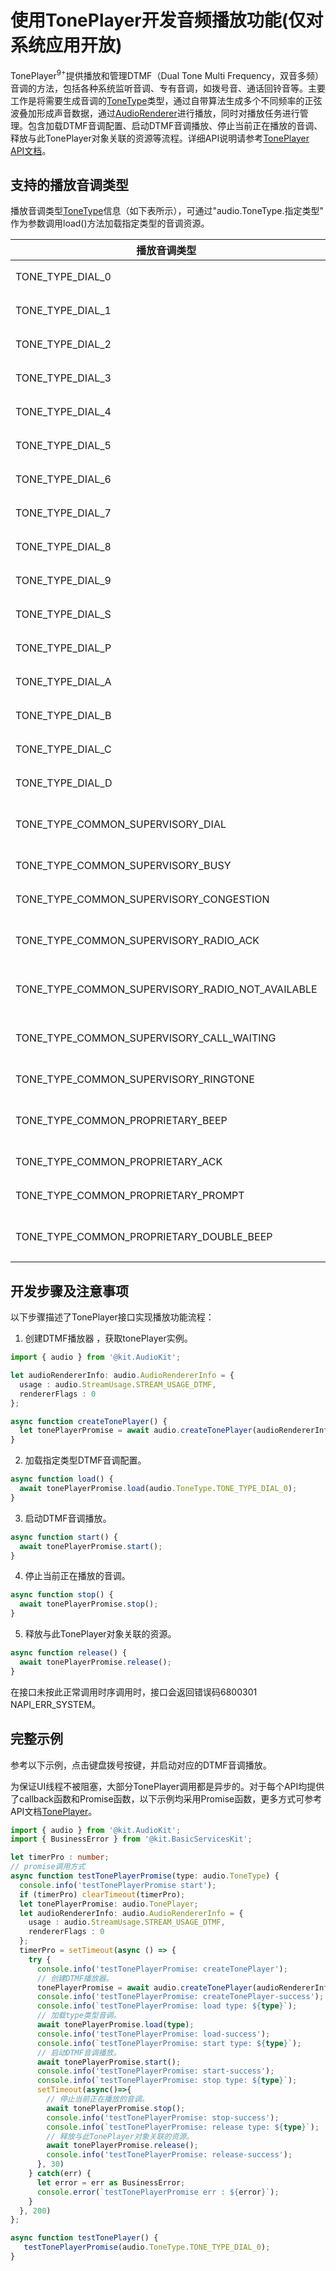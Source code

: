 # 使用TonePlayer开发音频播放功能(仅对系统应用开放)

TonePlayer<sup>9+</sup>提供播放和管理DTMF（Dual Tone Multi Frequency，双音多频）音调的方法，包括各种系统监听音调、专有音调，如拨号音、通话回铃音等。主要工作是将需要生成音调的[ToneType](../../reference/apis-audio-kit/js-apis-audio-sys.md#tonetype9)类型，通过自带算法生成多个不同频率的正弦波叠加形成声音数据，通过[AudioRenderer](../../reference/apis-audio-kit/js-apis-audio.md#audiorenderer8)进行播放，同时对播放任务进行管理。包含加载DTMF音调配置、启动DTMF音调播放、停止当前正在播放的音调、释放与此TonePlayer对象关联的资源等流程。详细API说明请参考[TonePlayer API文档](../../reference/apis-audio-kit/js-apis-audio-sys.md#toneplayer9)。

## 支持的播放音调类型

播放音调类型[ToneType](../../reference/apis-audio-kit/js-apis-audio-sys.md#tonetype9)信息（如下表所示），可通过"audio.ToneType.指定类型" 作为参数调用load()方法加载指定类型的音调资源。

| 播放音调类型 | 值 | 说明 | 
| -------- | -------- | -------- |
| TONE_TYPE_DIAL_0 | 0 | 键0的DTMF音。 | 
| TONE_TYPE_DIAL_1 | 1 | 键1的DTMF音。 | 
| TONE_TYPE_DIAL_2 | 2 | 键2的DTMF音。 | 
| TONE_TYPE_DIAL_3 | 3 | 键3的DTMF音。 | 
| TONE_TYPE_DIAL_4 | 4 | 键4的DTMF音。 | 
| TONE_TYPE_DIAL_5 | 5 | 键5的DTMF音。 | 
| TONE_TYPE_DIAL_6 | 6 | 键6的DTMF音。 | 
| TONE_TYPE_DIAL_7 | 7 | 键7的DTMF音。 | 
| TONE_TYPE_DIAL_8 | 8 | 键8的DTMF音。 | 
| TONE_TYPE_DIAL_9 | 9 | 键9的DTMF音。 | 
| TONE_TYPE_DIAL_S | 10 | 键\*的DTMF音。 | 
| TONE_TYPE_DIAL_P | 11 | 键\#的DTMF音。 | 
| TONE_TYPE_DIAL_A | 12 | 键A的DTMF音。 | 
| TONE_TYPE_DIAL_B | 13 | 键B的DTMF音。 | 
| TONE_TYPE_DIAL_C | 14 | 键C的DTMF音。 | 
| TONE_TYPE_DIAL_D | 15 | 键D的DTMF音。 | 
| TONE_TYPE_COMMON_SUPERVISORY_DIAL | 100 | 呼叫监管音调，拨号音。 | 
| TONE_TYPE_COMMON_SUPERVISORY_BUSY | 101 | 呼叫监管音调，忙。 | 
| TONE_TYPE_COMMON_SUPERVISORY_CONGESTION | 102 | 呼叫监管音调，拥塞。 | 
| TONE_TYPE_COMMON_SUPERVISORY_RADIO_ACK | 103 | 呼叫监管音调，无线电&nbsp;ACK。 | 
| TONE_TYPE_COMMON_SUPERVISORY_RADIO_NOT_AVAILABLE | 104 | 呼叫监管音调，无线电不可用。 | 
| TONE_TYPE_COMMON_SUPERVISORY_CALL_WAITING | 106 | 呼叫监管音调，呼叫等待。 | 
| TONE_TYPE_COMMON_SUPERVISORY_RINGTONE | 107 | 呼叫监管音调，铃声。 | 
| TONE_TYPE_COMMON_PROPRIETARY_BEEP | 200 | 专有声调，一般蜂鸣声。 | 
| TONE_TYPE_COMMON_PROPRIETARY_ACK | 201 | 专有声调，ACK。 | 
| TONE_TYPE_COMMON_PROPRIETARY_PROMPT | 203 | 专有声调，PROMPT。 | 
| TONE_TYPE_COMMON_PROPRIETARY_DOUBLE_BEEP | 204 | 专有声调，双重蜂鸣声。 | 

## 开发步骤及注意事项

以下步骤描述了TonePlayer接口实现播放功能流程：

1. 创建DTMF播放器 ，获取tonePlayer实例。
     
```ts
import { audio } from '@kit.AudioKit';

let audioRendererInfo: audio.AudioRendererInfo = {
  usage : audio.StreamUsage.STREAM_USAGE_DTMF,
  rendererFlags : 0
};

async function createTonePlayer() {
  let tonePlayerPromise = await audio.createTonePlayer(audioRendererInfo);
}
```

2. 加载指定类型DTMF音调配置。
     
```ts
async function load() {
  await tonePlayerPromise.load(audio.ToneType.TONE_TYPE_DIAL_0);
}
```

3. 启动DTMF音调播放。
     
```ts
async function start() {
  await tonePlayerPromise.start();
}
```

4. 停止当前正在播放的音调。
     
```ts
async function stop() {
  await tonePlayerPromise.stop();
}
```

5. 释放与此TonePlayer对象关联的资源。
     
```ts
async function release() {
  await tonePlayerPromise.release();
}
```

在接口未按此正常调用时序调用时，接口会返回错误码6800301 NAPI_ERR_SYSTEM。

## 完整示例

参考以下示例，点击键盘拨号按键，并启动对应的DTMF音调播放。

为保证UI线程不被阻塞，大部分TonePlayer调用都是异步的。对于每个API均提供了callback函数和Promise函数，以下示例均采用Promise函数，更多方式可参考API文档[TonePlayer](../../reference/apis-audio-kit/js-apis-audio-sys.md#toneplayer9)。

```ts
import { audio } from '@kit.AudioKit';
import { BusinessError } from '@kit.BasicServicesKit';

let timerPro : number;
// promise调用方式
async function testTonePlayerPromise(type: audio.ToneType) {
  console.info('testTonePlayerPromise start');
  if (timerPro) clearTimeout(timerPro);
  let tonePlayerPromise: audio.TonePlayer;
  let audioRendererInfo: audio.AudioRendererInfo = {
    usage : audio.StreamUsage.STREAM_USAGE_DTMF,
    rendererFlags : 0
  };
  timerPro = setTimeout(async () => {
    try {
      console.info('testTonePlayerPromise: createTonePlayer');
      // 创建DTMF播放器。   
      tonePlayerPromise = await audio.createTonePlayer(audioRendererInfo);
      console.info('testTonePlayerPromise: createTonePlayer-success');
      console.info(`testTonePlayerPromise: load type: ${type}`);
      // 加载type类型音调。
      await tonePlayerPromise.load(type);
      console.info('testTonePlayerPromise: load-success');
      console.info(`testTonePlayerPromise: start type: ${type}`);
      // 启动DTMF音调播放。
      await tonePlayerPromise.start();
      console.info('testTonePlayerPromise: start-success');
      console.info(`testTonePlayerPromise: stop type: ${type}`);
      setTimeout(async()=>{
        // 停止当前正在播放的音调。
        await tonePlayerPromise.stop();
        console.info('testTonePlayerPromise: stop-success');
        console.info(`testTonePlayerPromise: release type: ${type}`);
        // 释放与此TonePlayer对象关联的资源。
        await tonePlayerPromise.release();
        console.info('testTonePlayerPromise: release-success');
      }, 30)
    } catch(err) {
      let error = err as BusinessError;
      console.error(`testTonePlayerPromise err : ${error}`);
    }
  }, 200)
};

async function testTonePlayer() {
   testTonePlayerPromise(audio.ToneType.TONE_TYPE_DIAL_0);
}
```
